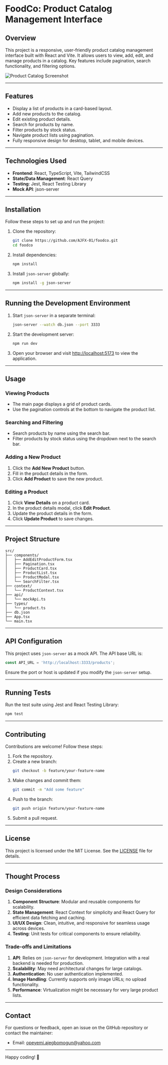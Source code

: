 # FoodCo: Product Catalog Management Interface

## Overview

This project is a responsive, user-friendly product catalog management interface built with React and Vite. It allows users to view, add, edit, and manage products in a catalog. Key features include pagination, search functionality, and filtering options.

![Product Catalog Screenshot](https://github.com/AJFX-01/foodco/blob/main/src/assets/pix2.png)

---

## Features

- Display a list of products in a card-based layout.
- Add new products to the catalog.
- Edit existing product details.
- Search for products by name.
- Filter products by stock status.
- Navigate product lists using pagination.
- Fully responsive design for desktop, tablet, and mobile devices.

---

## Technologies Used

- **Frontend**: React, TypeScript, Vite, TailwindCSS
- **State/Data Management**: React Query
- **Testing**: Jest, React Testing Library
- **Mock API**: json-server

---

## Installation

Follow these steps to set up and run the project:

1. Clone the repository:
   ```bash
   git clone https://github.com/AJFX-01/foodco.git
   cd foodco
   ```

2. Install dependencies:
   ```bash
   npm install
   ```

3. Install `json-server` globally:
   ```bash
   npm install -g json-server
   ```

---

## Running the Development Environment

1. Start `json-server` in a separate terminal:
   ```bash
   json-server --watch db.json --port 3333
   ```

2. Start the development server:
   ```bash
   npm run dev
   ```

3. Open your browser and visit [http://localhost:5173](http://localhost:5173) to view the application.

---

## Usage

### Viewing Products
- The main page displays a grid of product cards.
- Use the pagination controls at the bottom to navigate the product list.

### Searching and Filtering
- Search products by name using the search bar.
- Filter products by stock status using the dropdown next to the search bar.

### Adding a New Product
1. Click the **Add New Product** button.
2. Fill in the product details in the form.
3. Click **Add Product** to save the new product.

### Editing a Product
1. Click **View Details** on a product card.
2. In the product details modal, click **Edit Product**.
3. Update the product details in the form.
4. Click **Update Product** to save changes.

---

## Project Structure

```plaintext
src/
├── components/
│   ├── AddEditProductForm.tsx
│   ├── Pagination.tsx
│   ├── ProductCard.tsx
│   ├── ProductList.tsx
│   ├── ProductModal.tsx
│   └── SearchFilter.tsx
├── context/
│   └── ProductContext.tsx
├── api/
│   └── mockApi.ts
├── types/
│   └── product.ts
├── db.json
├── App.tsx
└── main.tsx
```

---

## API Configuration

This project uses `json-server` as a mock API. The API base URL is:

```javascript
const API_URL = 'http://localhost:3333/products';
```

Ensure the port or host is updated if you modify the `json-server` setup.

---

## Running Tests

Run the test suite using Jest and React Testing Library:

```bash
npm test
```

---

## Contributing

Contributions are welcome! Follow these steps:

1. Fork the repository.
2. Create a new branch:
   ```bash
   git checkout -b feature/your-feature-name
   ```
3. Make changes and commit them:
   ```bash
   git commit -m "Add some feature"
   ```
4. Push to the branch:
   ```bash
   git push origin feature/your-feature-name
   ```
5. Submit a pull request.

---

## License

This project is licensed under the MIT License. See the [LICENSE](LICENSE) file for details.

---

## Thought Process

### Design Considerations
1. **Component Structure**: Modular and reusable components for scalability.
2. **State Management**: React Context for simplicity and React Query for efficient data fetching and caching.
3. **UI/UX Design**: Clean, intuitive, and responsive for seamless usage across devices.
4. **Testing**: Unit tests for critical components to ensure reliability.

### Trade-offs and Limitations
1. **API**: Relies on `json-server` for development. Integration with a real backend is needed for production.
2. **Scalability**: May need architectural changes for large catalogs.
3. **Authentication**: No user authentication implemented.
4. **Image Handling**: Currently supports only image URLs; no upload functionality.
5. **Performance**: Virtualization might be necessary for very large product lists.

---

## Contact

For questions or feedback, open an issue on the GitHub repository or contact the maintainer:

- Email: [opeyemi.ajegbomogun@yahoo.com](mailto:opeyemi.ajegbomogun@yahoo.com)

---

Happy coding! 🚀
